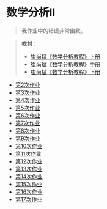 # 数学分析II

> 我作业中的错误非常幽默。

> **教材**：
>
> - [崔尚斌《数学分析教程》上册](/Book/崔尚斌.++数学分析教程.1.pdf.pdf)
> - [崔尚斌《数学分析教程》中册](/Book/崔尚斌.++数学分析教程.2.pdf(1).pdf)
> - [崔尚斌《数学分析教程》下册](/Book/数学分析教程（崔尚斌）下册.pdf)


- [第2次作业](/作业/数学分析II/第2次%20乐绎华%2023363017.pdf)
- [第3次作业](/作业/数学分析II/第3次%20乐绎华%2023363017.pdf)
- [第4次作业](/作业/数学分析II/第4次%20乐绎华%2023363017%20.pdf)
- [第5次作业](/作业/数学分析II/第5次%20乐绎华%2023363017%20.pdf)
- [第6次作业](/作业/数学分析II/第6次%20乐绎华%2023363017%20.pdf)
- [第7次作业](/作业/数学分析II/第7次%20乐绎华%2023363017.pdf)
- [第8次作业](/作业/数学分析II/第8次%20乐绎华%2023363017.pdf)
- [第9次作业](/作业/数学分析II/第9次%20乐绎华%2023363017.pdf)
- [第10次作业](/作业/数学分析II/第10次%20乐绎华%2023363017.pdf)
- [第11次作业](/作业/数学分析II/第11次%20乐绎华%2023363017.pdf)
- [第12次作业](/作业/数学分析II/第12次%20乐绎华%2023363017.pdf)
- [第13次作业](/作业/数学分析II/第13次%20乐绎华%2023363017.pdf)
- [第14次作业](/作业/数学分析II/第14次%20乐绎华%2023363017.pdf)
- [第15次作业](/作业/数学分析II/第15次%20乐绎华%2023363017.pdf)
- [第16次作业](/作业/数学分析II/第16次%20乐绎华%2023363017.pdf)
- [第17次作业](/作业/数学分析II/第17次%20乐绎华%2023363017.pdf)